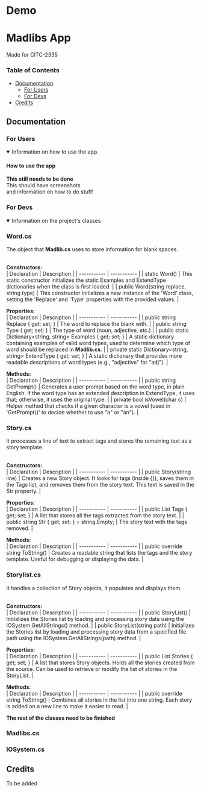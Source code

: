 # Demo

# Madlibs App
Made for CITC-2335
### Table of Contents
- [Documentation](#documentation)
  - [For Users](#for-users)
  - [For Devs](#for-devs)
- [Credits](#credits)

## Documentation

### For Users
<details open>

<summary>Information on how to use the app.</summary>

#### How to use the app
**This still needs to be done**<br/>This should have screenshots <br/> and information on how to do stuff!
</details>

### For Devs
<details open>

<summary>Information on the project's classes</summary>

### Word.cs
The object that **Madlib.cs** uses to store information for blank spaces.<br/><br/>

**Constructors:**<br/>
| Declaration | Description |
| ----------- | ----------- |
| static Word() | This static constructor initializes the static Examples and ExtendType dictionaries when the class is first loaded. |
| public Word(string replace, string type) | This constructor initializes a new instance of the 'Word' class, setting the 'Replace' and 'Type' properties with the provided values. |

**Properties:**<br/>
| Declaration | Description |
| ----------- | ----------- |
| public string Replace { get; set; } | The word to replace the blank with. |
| public string Type { get; set; } | The type of word (noun, adjective, etc.) |
| public static Dictionary<string, string> Examples { get; set; } | A static dictionary containing examples of valid word types, used to determine which type of word should be replaced in **Madlib.cs**. |
| private static Dictionary<string, string> ExtendType { get; set; } | A static dictionary that provides more readable descriptions of word types (e.g., "adjective" for "adj"). |

**Methods:**<br/>
| Declaration | Description |
| ----------- | ----------- |
| public string GetPrompt() | Generates a user prompt based on the word type, in plain English. If the word type has an extended description in ExtendType, it uses that; otherwise, it uses the original type. |
| private bool isVowel(char c) | Helper method that checks if a given character is a vowel (used in 'GetPrompt()' to decide whether to use "a" or "an"). |


### Story.cs
It processes a line of text to extract tags and stores the remaining text as a story template.<br/><br/>

**Constructors:**<br/>
| Declaration | Description |
| ----------- | ----------- |
| public Story(string line) | Creates a new Story object. It looks for tags (inside {}), saves them in the Tags list, and removes them from the story text. This text is saved in the Str property. |

**Properties:**<br/>
| Declaration | Description |
| ----------- | ----------- |
| public List<string> Tags { get; set; } | A list that stores all the tags extracted from the story text. |
| public string Str { get; set; } = string.Empty; | The story text with the tags removed. |

**Methods:**<br/>
| Declaration | Description |
| ----------- | ----------- |
| public override string ToString() | Creates a readable string that lists the tags and the story template. Useful for debugging or displaying the data. |


### Storylist.cs
It handles a collection of Story objects, it populates and displays them.<br/><br/>

**Constructors:**<br/>
| Declaration | Description |
| ----------- | ----------- |
| public StoryList() | Initializes the Stories list by loading and processing story data using the IOSystem.GetAllStrings() method. |
| public StoryList(string path) | Initializes the Stories list by loading and processing story data from a specified file path using the IOSystem.GetAllStrings(path) method. |

**Properties:**<br/>
| Declaration | Description |
| ----------- | ----------- |
| public List<Story> Stories { get; set; } | A list that stores Story objects. Holds all the stories created from the source. Can be used to retrieve or modify the list of stories in the StoryList. |

**Methods:**<br/>
| Declaration | Description |
| ----------- | ----------- |
| public override string ToString() | Combines all stories in the list into one string. Each story is added on a new line to make it easier to read. |


**The rest of the classes need to be finished**

### Madlibs.cs
### IOSystem.cs

</details>

## Credits

To be added
